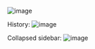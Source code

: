 
![image](https://github.com/xutkarshjain/calculator/assets/62308997/03d0488b-1765-45b7-871e-4056e53a862a)

History:
![image](https://github.com/xutkarshjain/calculator/assets/62308997/ab0f5bb0-41ff-4497-b475-e1f688456670)

Collapsed sidebar:
![image](https://github.com/xutkarshjain/calculator/assets/62308997/607a4fc7-c5bb-49ce-bb77-522c0c5d77cf)
